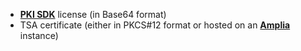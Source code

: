 ﻿* **[PKI SDK](../../../pki-sdk/index.md)** license (in Base64 format)
* TSA certificate (either in PKCS#12 format or hosted on an **[Amplia](../../../amplia/index.md)** instance)

